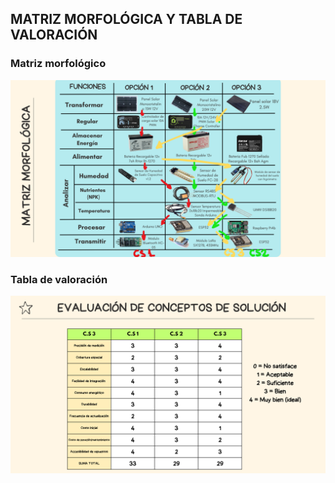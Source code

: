 ## MATRIZ MORFOLÓGICA Y TABLA DE VALORACIÓN
### Matriz morfológico
![Caja Negra](../IMAGENES/4.png)

### Tabla de valoración
![Caja Negra](../IMAGENES/5.png)
